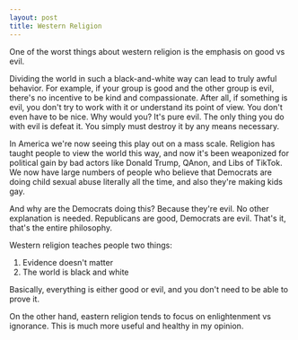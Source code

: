 ```yaml
---
layout: post
title: Western Religion
---
```


One of the worst things about western religion is the emphasis on good vs evil.

Dividing the world in such a black-and-white way can lead to truly awful behavior. For example, if your group is good and the other group is evil, there's no incentive to be kind and compassionate. After all, if something is evil, you don't try to work with it or understand its point of view. You don't even have to be nice. Why would you? It's pure evil. The only thing you do with evil is defeat it. You simply must destroy it by any means necessary.

In America we're now seeing this play out on a mass scale. Religion has taught people to view the world this way, and now it's been weaponized for political gain by bad actors like Donald Trump, QAnon, and Libs of TikTok. We now have large numbers of people who believe that Democrats are doing child sexual abuse literally all the time, and also they're making kids gay.

And why are the Democrats doing this? Because they're evil. No other explanation is needed. Republicans are good, Democrats are evil. That's it, that's the entire philosophy.

Western religion teaches people two things:
1. Evidence doesn't matter
2. The world is black and white

Basically, everything is either good or evil, and you don't need to be able to prove it.

On the other hand, eastern religion tends to focus on enlightenment vs ignorance. This is much more useful and healthy in my opinion.
